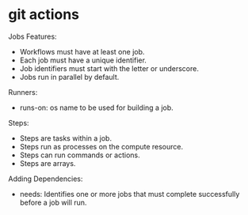 # git actions

Jobs Features:
- Workflows must have at least one job.
- Each job must have a unique identifier.
- Job identifiers must start with the letter or underscore.
- Jobs run in parallel by default.

Runners:
- runs-on: os name to be used for building a job.

Steps:
- Steps are tasks within a job.
- Steps run as processes on the compute resource.
- Steps can run commands or actions.
- Steps are arrays.

Adding Dependencies:
- needs: Identifies one or more jobs that must complete successfully before a job will run.